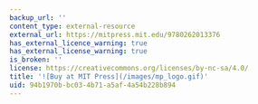 ```yaml
---
backup_url: ''
content_type: external-resource
external_url: https://mitpress.mit.edu/9780262013376
has_external_licence_warning: true
has_external_license_warning: true
is_broken: ''
license: https://creativecommons.org/licenses/by-nc-sa/4.0/
title: '![Buy at MIT Press](/images/mp_logo.gif)'
uid: 94b1970b-bc03-4b71-a5af-4a54b228b894
---
```

